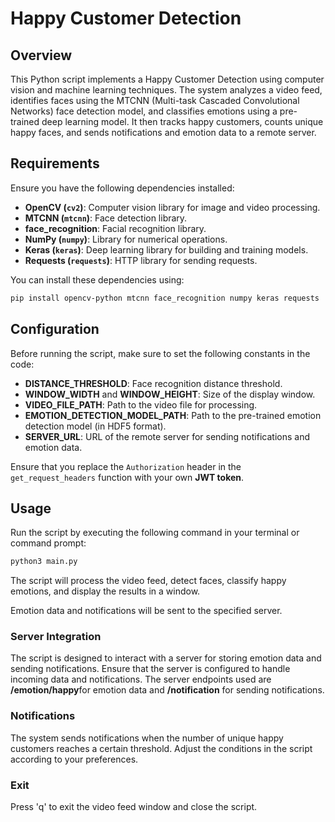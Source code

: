# Happy Customer Detection 

## Overview

This Python script implements a Happy Customer Detection  using computer vision and machine learning techniques. The system analyzes a video feed, identifies faces using the MTCNN (Multi-task Cascaded Convolutional Networks) face detection model, and classifies emotions using a pre-trained deep learning model. It then tracks happy customers, counts unique happy faces, and sends notifications and emotion data to a remote server.

## Requirements

Ensure you have the following dependencies installed:

- **OpenCV (`cv2`)**: Computer vision library for image and video processing.
- **MTCNN (`mtcnn`)**: Face detection library.
- **face_recognition**: Facial recognition library.
- **NumPy (`numpy`)**: Library for numerical operations.
- **Keras (`keras`)**: Deep learning library for building and training models.
- **Requests (`requests`)**: HTTP library for sending requests.

You can install these dependencies using:

```bash
pip install opencv-python mtcnn face_recognition numpy keras requests
```
## Configuration

Before running the script, make sure to set the following constants in the code:

- **DISTANCE_THRESHOLD**: Face recognition distance threshold.
- **WINDOW_WIDTH** and **WINDOW_HEIGHT**: Size of the display window.
- **VIDEO_FILE_PATH**: Path to the video file for processing.
- **EMOTION_DETECTION_MODEL_PATH**: Path to the pre-trained emotion detection model (in HDF5 format).
- **SERVER_URL**: URL of the remote server for sending notifications and emotion data.

Ensure that you replace the `Authorization` header in the `get_request_headers` function with your own **JWT token**.
## Usage

Run the script by executing the following command in your terminal or command prompt:

```bash
python3 main.py
```
The script will process the video feed, detect faces, classify happy emotions, and display the results in a window.

Emotion data and notifications will be sent to the specified server.

### Server Integration
The script is designed to interact with a server for storing emotion data and sending notifications. Ensure that the server is configured to handle incoming data and notifications. The server endpoints used are **/emotion/happy**for emotion data and **/notification** for sending notifications.

### Notifications
The system sends notifications when the number of unique happy customers reaches a certain threshold. Adjust the conditions in the script according to your preferences.

### Exit
Press 'q' to exit the video feed window and close the script.

